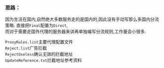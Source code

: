 ### 思路： 
因为生活在国内,自然绝大多数服务走的是国内的,因此没有手动写那么多国内分流策略.
直接把`Final`配置为`Direct`,  
而对于需要走国外代理的服务器来讲再单独编写分流规则,工作量会小很多.


`ProxyRules.list`主要代理配置文件  
`Reject.list`广告拦截  
`RejectUseless`确认无效的拦截地址  
`UpdateReference.txt`拦截地址参考资料
